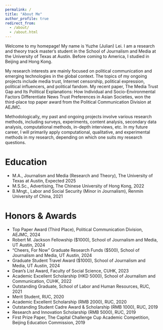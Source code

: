 ```yaml
---
permalink: /
title: "About Me"
author_profile: true
redirect_from: 
  - /about/
  - /about.html
---
```


Welcome to my homepage! My name is Yuzhe (Julian) Lei. I am a research and theory track master’s student in the School of Journalism and Media at the University of Texas at Austin. Before coming to America, I studied in Beijing and Hong Kong. 

My research interests are mainly focused on political communication and emerging technologies in the global context. The topics of my ongoing projects include media trust, Internet censorship, political expression, political influencers, and political fandom. My recent paper, The Media Trust Gap and Its Political Explanations: How Individual and Socio-Environmental Factors Differentiate News Trust Preferences in Asian Societies, won the third-place top paper award from the Political Communication Division at AEJMC.

Methodologically, my past and ongoing projects involve various research methods, including surveys, experiments, content analysis, secondary data analysis, computational methods, in-depth interviews, etc. In my future career, I will primarily apply computational, qualitative, and experimental methods in my research, depending on which one suits my research questions.



Education
======

* M.A., Journalism and Media (Research and Theory), The University of Texas at Austin, Expected 2025
* M.S.Sc., Advertising, The Chinese University of Hong Kong, 2022
* B.Mngt., Labor and Social Security (Minor in Journalism), Renmin University of China, 2021



Honors & Awards
======

* Top Paper Award (Third Place), Political Communication Division, AEJMC, 2024
* Robert M. Jackson Fellowship ($1000), School of Journalism and Media, UT Austin, 2024
* “Cheers, For Now” Graduate Research Funds ($500), School of Journalism and Media, UT Austin, 2024
* Graduate Student Travel Award ($1000), School of Journalism and Media, UT Austin, 2024
* Dean’s List Award, Faculty of Social Science, CUHK, 2023
* Academic Excellent Scholarship (HKD 5000), School of Journalism and Communication, CUHK, 2022
* Outstanding Graduate, School of Labor and Human Resources, RUC, 2021
* Merit Student, RUC, 2020
* Academic Excellent Scholarship (RMB 2000), RUC, 2020
* Outstanding Student Cadre Award & Scholarship (RMB 1000), RUC, 2019
* Research and Innovation Scholarship (RMB 5000), RUC, 2019
* First Prize Paper, The Capital Challenge Cup Academic Competition, Beijing Education Commission, 2019


